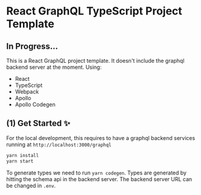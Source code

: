 # React GraphQL TypeScript Project Template

## In Progress...

This is a React GraphQL project template. It doesn't include the graphql backend server at the moment. 
Using:
- React
- TypeScript
- Webpack
- Apollo
- Apollo Codegen


## (1) Get Started ✨

For the local development, this requires to have a graphql backend services running at `http://localhost:3000/graphql`

```bash
yarn install
yarn start
```

To generate types we need to run `yarn codegen`. Types are generated by hitting the schema api in the backend server. The backend server URL can be changed in `.env`.
